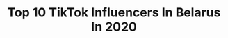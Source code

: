 ---
title: Top 10 TikTok Influencers In Belarus In 2020
description: >-
  Find top TikTok influencers in Belarus in 2020. Most popular hashtags: #capcut #freefiregame #freefire.
platform: TikTok
hits: 159
text_top: Identify the best TikTok profiles on inBeat.
text_bottom: inBeat has 159 TikTok influencers like this in Belarus for you to collaborate.
profiles:
  - username: "sosiska.u"
    fullname: >-
      ВАША КАКАХА
    bio: >-
      ❌ЦЕЛЬ 30К❌ ⚠️СОТРУДНИЧЕСТВО⚠️ kirillsersen95@gmail.com
    location: "Belarus"
    followers: 29700
    engagement: 2325
    commentsToLikes: 0.116994
    id: cka7os4k33zhk0i7800yf48qn
    verified: false
    hashtags: "#standoff, #78, #standoff2"
  - username: "5._kurama_.5"
    fullname: >-
      САСКЕЕЕЕЕЕЕЕ
    bio: >-
      ❤️Занята❤️ На 10к палю лицо.
    location: "Belarus"
    followers: 6852
    engagement: 2514
    commentsToLikes: 0.124333
    id: ckc7ctuopme260j2348clzq1d
    verified: false
    hashtags: "#228, #iloveyou"
  - username: "ff_anastasia"
    fullname: >-
      WARㅤNastya
    bio: >-
      Ник в игре - WARㅤNastya Ссылка на YouTube 👇
    location: "Belarus"
    followers: 7309
    engagement: 2023
    commentsToLikes: 0.153117
    id: ckd19ibyvr7890j2333fyjnu2
    verified: false
    hashtags: "#freefiregame, #tiktok, #freefiretiktok, #capcut"
  - username: "0._sandwich_.0"
    fullname: >-
      🤡_𝔖𝔞𝔫𝔡𝔴𝔦𝔠𝔥𝔩𝔬𝔳𝔢_🤡
    bio: >-
      🤡Sandwich🤡 🤡Верните актив плиз🤡 🥴Мой 2 ак @0._nikonakoni_.0🥴
    location: "Belarus"
    followers: 33800
    engagement: 1873
    commentsToLikes: 0.084979
    id: ckc8x42psktnn0j239u840f0t
    verified: false
    hashtags: "#gachalive, #gacha, #pe"
  - username: "the_sinful_"
    fullname: >-
      🥀Айтон Грешный🥀
    bio: >-
      она / ему будущий косплеер
    location: "Belarus"
    followers: 3476
    engagement: 1810
    commentsToLikes: 0.094222
    id: ckb9qho6mmghs0j23w6gmbvw0
    verified: false
    hashtags: "#hahaha"
  - username: "taherka__1"
    fullname: >-
      🙂𝕋𝕒ℍ𝕖𝕣𝕂𝕒_1🙂
    bio: >-
      ник в форте: TaHerKa_1 в PSN: TaHerKa-1 lil peep👺❤️
    location: "Belarus"
    followers: 2232
    engagement: 1743
    commentsToLikes: 0.195183
    id: ckaifuvo0ym910i78mav216cv
    verified: false
    hashtags: "#gtaonline, #gta5, #help, #payton"
  - username: "panther_999"
    fullname: >-
      ꧁ঔৣ☠︎ⱣᵃNŦĦⒽɆɌ❄🅱︎🆂☠︎ঔৣ꧂
    bio: >-
      3000✔️ 3500✔️ 4000✔️ 4500❌
    location: "Belarus"
    followers: 4184
    engagement: 1703
    commentsToLikes: 0.115456
    id: ckc7aawhzk2as0j23z7zzp7zb
    verified: false
    hashtags: "#15k, #12k"
  - username: "loksikoksi"
    fullname: >-
      now
    bio: >-
      💜👽Gdańsk👽💚 gre0104@gmail.com 💜instagram- loksikoksi💜
    location: "Belarus"
    followers: 143400
    engagement: 2125
    commentsToLikes: 0.027479
    id: ckbfc8afy4sib0j23e552ota2
    verified: false
    hashtags: "#dlaciebie"
  - username: "tiktoker_ivan"
    fullname: >-
      TikToker
    bio: >-
      👿🔓2000🔓👿 👿🔒2500🔒👿 👿🔒3000🔒👿 👿🔒3500🔒👿 ID6922
    location: "Belarus"
    followers: 2405
    engagement: 1509
    commentsToLikes: 0.115614
    id: ckb1851a0vvae0j23upyzrusj
    verified: false
    hashtags: ""
  - username: "leon_shark777"
    fullname: >-
      Leon_Shark
    bio: >-
      🦈 Leon_Shark 💙34k subscribers ❎Going to the goal 100k❎ 😁TikToker Brawl Stars
    location: "Belarus"
    followers: 35200
    engagement: 1571
    commentsToLikes: 0.262162
    id: ckbr3u0x2k4bl0j23rll65zos
    verified: false
    hashtags: "#leon, #freefortnite, #brawlstars"
---